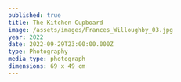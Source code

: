 ```yaml
---
published: true
title: The Kitchen Cupboard
image: /assets/images/Frances_Willoughby_03.jpg
year: 2022
date: 2022-09-29T23:00:00.000Z
type: Photography
media_type: photograph
dimensions: 69 x 49 cm
---
```


